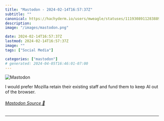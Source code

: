 ```yaml
---
title: "Mastodon - 2024-02-14T16:57:37Z"
subtitle: ""
canonical: https://hachyderm.io/users/mweagle/statuses/111930891128388942
description:
image: "/images/mastodon.png"

date: 2024-02-14T16:57:37Z
lastmod: 2024-02-14T16:57:37Z
image: ""
tags: ["Social Media"]

categories: ["mastodon"]
# generated: 2024-04-05T16:46:01-07:00
---
```

![Mastodon](/images/mastodon.png)

<p>I would prefer Mozilla retain their existing staff and fund them to keep AI out of the browser.</p>


###### [Mastodon Source 🐘](https://hachyderm.io/@mweagle/111930891128388942)

___
